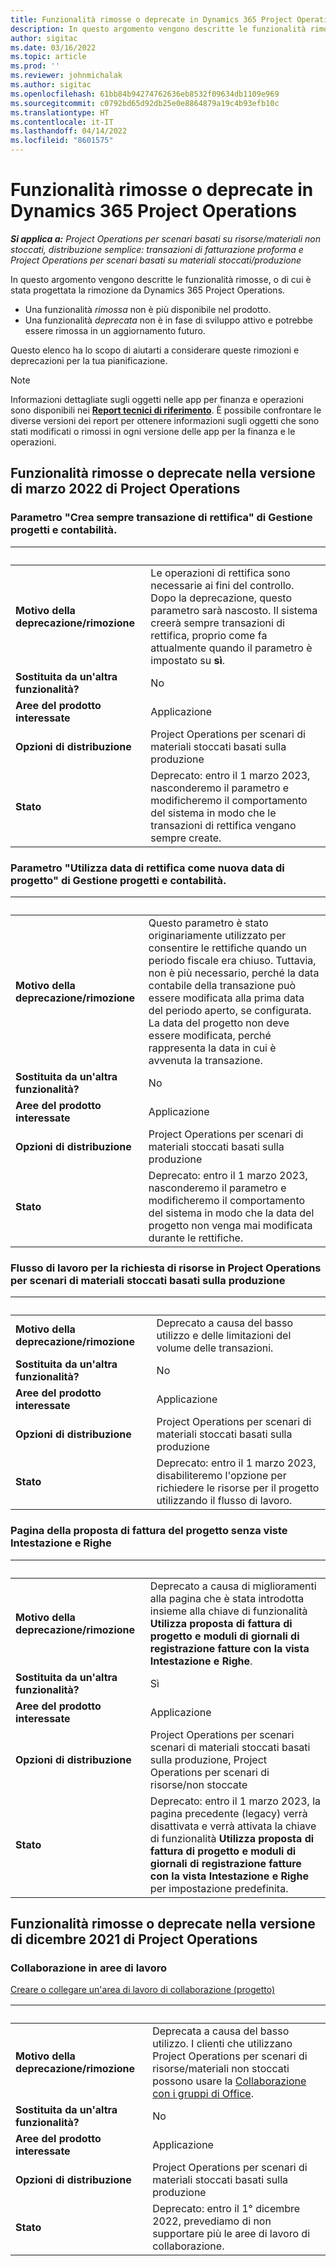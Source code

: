 ```yaml
---
title: Funzionalità rimosse o deprecate in Dynamics 365 Project Operations
description: In questo argomento vengono descritte le funzionalità rimosse, o di cui è stata progettata la rimozione da Dynamics 365 Project Operations.
author: sigitac
ms.date: 03/16/2022
ms.topic: article
ms.prod: ''
ms.reviewer: johnmichalak
ms.author: sigitac
ms.openlocfilehash: 61bb84b94274762636eb8532f09634db1109e969
ms.sourcegitcommit: c0792bd65d92db25e0e8864879a19c4b93efb10c
ms.translationtype: HT
ms.contentlocale: it-IT
ms.lasthandoff: 04/14/2022
ms.locfileid: "8601575"
---
```

# <a name="removed-or-deprecated-features-in-dynamics-365-project-operations"></a>Funzionalità rimosse o deprecate in Dynamics 365 Project Operations

_**Si applica a:** Project Operations per scenari basati su risorse/materiali non stoccati, distribuzione semplice: transazioni di fatturazione proforma e Project Operations per scenari basati su materiali stoccati/produzione_

In questo argomento vengono descritte le funzionalità rimosse, o di cui è stata progettata la rimozione da Dynamics 365 Project Operations.

- Una funzionalità *rimossa* non è più disponibile nel prodotto.
- Una funzionalità *deprecata* non è in fase di sviluppo attivo e potrebbe essere rimossa in un aggiornamento futuro.

Questo elenco ha lo scopo di aiutarti a considerare queste rimozioni e deprecazioni per la tua pianificazione.

> [!NOTE]
> Informazioni dettagliate sugli oggetti nelle app per finanza e operazioni sono disponibili nei [**Report tecnici di riferimento**](/dynamics/s-e/global/axtechrefrep_61). È possibile confrontare le diverse versioni dei report per ottenere informazioni sugli oggetti che sono stati modificati o rimossi in ogni versione delle app per la finanza e le operazioni.

## <a name="features-removed-or-deprecated-in-the-project-operations-march-2022-release"></a>Funzionalità rimosse o deprecate nella versione di marzo 2022 di Project Operations

### <a name="project-management-and-accounting-always-create-adjustment-transaction-parameter"></a>Parametro "Crea sempre transazione di rettifica" di Gestione progetti e contabilità.

| &nbsp; | &nbsp; |
|--------|--------|
| **Motivo della deprecazione/rimozione** | Le operazioni di rettifica sono necessarie ai fini del controllo. Dopo la deprecazione, questo parametro sarà nascosto. Il sistema creerà sempre transazioni di rettifica, proprio come fa attualmente quando il parametro è impostato su **sì**. |
| **Sostituita da un'altra funzionalità?** | No |
| **Aree del prodotto interessate** | Applicazione |
| **Opzioni di distribuzione** | Project Operations per scenari di materiali stoccati basati sulla produzione |
| **Stato** | Deprecato: entro il 1 marzo 2023, nasconderemo il parametro e modificheremo il comportamento del sistema in modo che le transazioni di rettifica vengano sempre create. |

### <a name="project-management-and-accounting-use-adjustment-date-as-new-project-date-parameter"></a>Parametro "Utilizza data di rettifica come nuova data di progetto" di Gestione progetti e contabilità.

| &nbsp; | &nbsp; |
|--------|--------|
| **Motivo della deprecazione/rimozione** | Questo parametro è stato originariamente utilizzato per consentire le rettifiche quando un periodo fiscale era chiuso. Tuttavia, non è più necessario, perché la data contabile della transazione può essere modificata alla prima data del periodo aperto, se configurata. La data del progetto non deve essere modificata, perché rappresenta la data in cui è avvenuta la transazione. |
| **Sostituita da un'altra funzionalità?** | No |
| **Aree del prodotto interessate** | Applicazione |
| **Opzioni di distribuzione** | Project Operations per scenari di materiali stoccati basati sulla produzione |
| **Stato** | Deprecato: entro il 1 marzo 2023, nasconderemo il parametro e modificheremo il comportamento del sistema in modo che la data del progetto non venga mai modificata durante le rettifiche. |

### <a name="resource-request-workflow-in-project-operations-for-stockedproduction-based-scenarios"></a>Flusso di lavoro per la richiesta di risorse in Project Operations per scenari di materiali stoccati basati sulla produzione

| &nbsp; | &nbsp; |
|--------|--------|
| **Motivo della deprecazione/rimozione** | Deprecato a causa del basso utilizzo e delle limitazioni del volume delle transazioni. |
| **Sostituita da un'altra funzionalità?** | No |
| **Aree del prodotto interessate** | Applicazione |
| **Opzioni di distribuzione** | Project Operations per scenari di materiali stoccati basati sulla produzione |
| **Stato** | Deprecato: entro il 1 marzo 2023, disabiliteremo l'opzione per richiedere le risorse per il progetto utilizzando il flusso di lavoro. |

### <a name="project-invoice-proposal-page-without-header-and-lines-views"></a>Pagina della proposta di fattura del progetto senza viste Intestazione e Righe

| &nbsp; | &nbsp; |
|--------|--------|
| **Motivo della deprecazione/rimozione** | Deprecato a causa di miglioramenti alla pagina che è stata introdotta insieme alla chiave di funzionalità **Utilizza proposta di fattura di progetto e moduli di giornali di registrazione fatture con la vista Intestazione e Righe**. |
| **Sostituita da un'altra funzionalità?** | Sì |
| **Aree del prodotto interessate** | Applicazione |
| **Opzioni di distribuzione** | Project Operations per scenari scenari di materiali stoccati basati sulla produzione, Project Operations per scenari di risorse/non stoccate |
| **Stato** | Deprecato: entro il 1 marzo 2023, la pagina precedente (legacy) verrà disattivata e verrà attivata la chiave di funzionalità **Utilizza proposta di fattura di progetto e moduli di giornali di registrazione fatture con la vista Intestazione e Righe** per impostazione predefinita. |

## <a name="features-removed-or-deprecated-in-the-project-operations-december-2021-release"></a>Funzionalità rimosse o deprecate nella versione di dicembre 2021 di Project Operations

### <a name="collaboration-workspaces"></a>Collaborazione in aree di lavoro

[Creare o collegare un'area di lavoro di collaborazione (progetto)](/dynamicsax-2012/appuser-itpro/create-or-link-to-a-collaboration-workspace-project)

| &nbsp; | &nbsp; |
|--------|--------|
| **Motivo della deprecazione/rimozione** | Deprecata a causa del basso utilizzo. I clienti che utilizzano Project Operations per scenari di risorse/materiali non stoccati possono usare la [Collaborazione con i gruppi di Office](../project-management/collaboration-groups.md). |
| **Sostituita da un'altra funzionalità?** | No |
| **Aree del prodotto interessate** | Applicazione  |
| **Opzioni di distribuzione** | Project Operations per scenari di materiali stoccati basati sulla produzione |
| **Stato** | Deprecato: entro il 1° dicembre 2022, prevediamo di non supportare più le aree di lavoro di collaborazione. |
